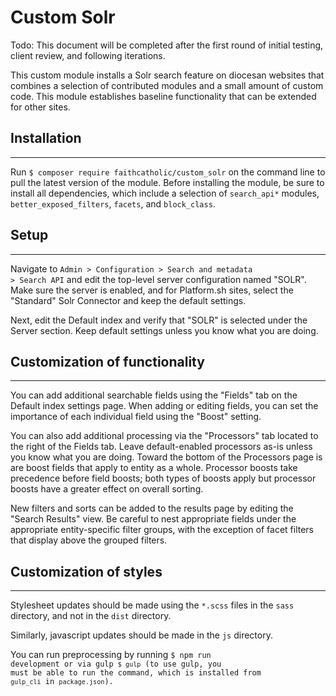 # Custom Solr

Todo: This document will be completed after the first round of initial
testing, client review, and following iterations.

This custom module installs a Solr search feature on diocesan websites that
combines a selection of contributed modules and a small amount of custom
code. This module establishes baseline functionality that can be extended
for other sites.

## Installation
---

Run <code>$ composer require faithcatholic/custom_solr</code> on the command
line to pull the latest version of the module. Before installing the module,
be sure to install all dependencies, which include a selection of
<code>search_api*</code> modules, <code>better_exposed_filters</code>,
<code>facets</code>, and <code>block_class</code>.

## Setup
---

Navigate to <code>Admin > Configuration > Search and metadata > Search API</code>
and edit the top-level server configuration named "SOLR". Make sure
the server is enabled, and for Platform.sh sites, select the "Standard"
Solr Connector and keep the default settings.

Next, edit the Default index and verify that "SOLR" is selected under
the Server section. Keep default settings unless you know what you are
doing.

## Customization of functionality
---

You can add additional searchable fields using the "Fields" tab on the
Default index settings page. When adding or editing fields, you can set the
importance of each individual field using the "Boost" setting.

You can also add additional processing via the "Processors" tab located
to the right of the Fields tab. Leave default-enabled processors as-is
unless you know what you are doing. Toward the bottom of the Processors
page is are boost fields that apply to entity as a whole. Processor boosts
take precedence before field boosts; both types of boosts apply but
processor boosts have a greater effect on overall sorting.

New filters and sorts can be added to the results page by editing the
"Search Results" view. Be careful to nest appropriate fields under
the appropriate entity-specific filter groups, with the exception of facet
filters that display above the grouped filters.

## Customization of styles
---

Stylesheet updates should be made using the <code>*.scss</code> files
in the <code>sass</code> directory, and not in the <code>dist</code> directory.

Similarly, javascript updates should be made in the <code>js</code>
directory.

You can run preprocessing by running <code>$ npm run development</cdoe> or
via gulp <code>$ gulp</code> (to use gulp, you must be able to run the
command, which is installed from <code>gulp_cli</code> in <code>package.json</code>).
